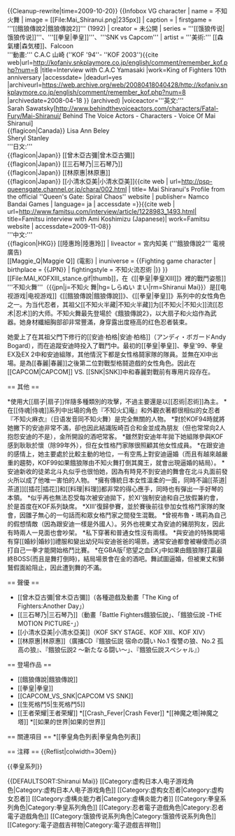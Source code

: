{{Cleanup-rewrite|time=2009-10-20}}
{{Infobox VG character
| name = 不知火舞
| image = [[File:Mai_Shiranui.png|235px]]
| caption = 
| firstgame = '''[[餓狼傳說2|餓狼傳說2]]''' (1992)
| creator = 未公開
| series = '''[[饿狼传说|饿狼传说]]'''、'''[[拳皇|拳皇]]'''、'''SNK vs Capcom'''
| artist = '''美術:''' [[森氣樓|森気楼]]、Falcoon <br> '''動畫:''' C.A.C 山崎 (''KOF '94''- ''KOF 2003'')<ref>{{cite web|url=http://kofaniv.snkplaymore.co.jp/english/comment/remember_kof.php?num=8 |title=Interview with C.A.C Yamasaki |work=King of Fighters 10th anniversary |accessdate= |deadurl=yes |archiveurl=https://web.archive.org/web/20080418040428/http://kofaniv.snkplaymore.co.jp/english/comment/remember_kof.php?num=8 |archivedate=2008-04-18 }} (archived)</ref>
|voiceactor='''英文:'''<br />Sarah Sawatsky<ref name=va>[http://www.behindthevoiceactors.com/characters/Fatal-Fury/Mai-Shiranui/ Behind The Voice Actors - Characters - Voice Of Mai Shiranui]</ref><br />{{flagicon|Canada}} Lisa Ann Beley<ref name=va/><br />Sheryl Stanley <ref name=va/><br> '''日文:'''<br />{{flagicon|Japan}} [[曾木亞古彌|曾木亞古彌]]<ref name=va/><br />{{flagicon|Japan}} [[三石琴乃|三石琴乃]]<ref name=va/><br />{{flagicon|Japan}} [[林原惠|林原惠]]<br />{{flagicon|Japan}} [[小清水亞美|小清水亞美]]<ref name=va/><ref>{{cite web | url=http://psp-queensgate.channel.or.jp/chara/002.html | title= Mai Shiranui's Profile from the official ''Queen's Gate: Spiral Chaos'' website | publisher= Namco Bandai Games | language= ja | accessdate =}}</ref><ref>{{cite web | url=http://www.famitsu.com/interview/article/1228983_1493.html| title=Famitsu interview with Ami Koshimizu (Japanese)| work=Famitsu website | accessdate=2009-11-08}}</ref><br> '''中文:'''<br />{{flagicon|HKG}} [[陸惠玲|陸惠玲]]
| liveactor = 宮内知美 ('''餓狼傳說2''' 電視廣告) <br> [[Maggie_Q|Maggie Q]] (電影)
| inuniverse = {{Fighting game character
| birthplace = {{JPN}}
| fightingstyle = 不知火流忍術
|}} }}
[[File:MAI_KOFXIII_stance.gif|thumb]]，在《[[拳皇|拳皇XIII]]》裡的戰鬥姿態]]
'''不知火舞'''（{{jpn|j=不知火 舞|hg=しらぬい まい|rm=Shiranui Mai}}）是[[电视游戏|电视游戏]]《[[餓狼傳說|餓狼傳說]]》、《[[拳皇|拳皇]]》系列中的女性角色之一。为当代忍者，其祖父[[不知火半藏|不知火半藏]]为[[不知火|不知火]]流[[忍术|忍术]]的大师。不知火舞最先登場於《餓狼傳說2》，以大扇子和火焰作為武器。她身材纖細胸部卻非常豐滿，身穿露出度極高的红色忍者裝束。

她愛上了在其祖父門下修行的[[安迪·柏格|安迪·柏格]]（アンディ・ボガードAndy Bogard），而在追蹤安迪時投入了戰鬥中。最初的[[拳皇|拳皇]]、拳皇'99、拳皇EX及EX 2中和安迪組隊，其他情況下都是女性格鬪家隊的隊員。並無在XI中出場。是為[[春麗|春麗]]之後第二位對戰型格鬪遊戲的女性角色。因此在[[CAPCOM|CAPCOM]] VS. [[SNK|SNK]]中和春麗對戰前有專用片段存在。

== 其他 ==

*使用大[[扇子|扇子]]伴隨多種類別的攻擊，不過主要還是以[[忍術|忍術]]為主。
*在[[侍魂|侍魂]]系列中出場的角色『不知火幻庵』和外觀衣著都很相似的女忍者『不知火麻衣』（日语发音同不知火舞）是完全無關的人物。
*對於KOF94時就將她撇下的安迪非常不滿，卻也因此結識阪崎百合和金並成為朋友（但也常常向2人抱怨安迪的不是），金所開設的酒吧常客。
*雖然對安迪年年拋下她組隊參與KOF感到耿耿於懷（除99年外），但在女性格鬥家隊很照顧其他女性成員。
*在跟安迪的感情上，她主要處於比較主動的地位，一有空馬上對安迪逼婚（而且有越來越嚴重的趨勢，KOF99如果餓狼隊由不知火舞打倒其魔王，就會出現逼婚的結局）。
*安迪新收的徒弟北斗丸似乎也很怕她，因為有時見不到安迪的舞會在北斗丸面前發火所以成了他唯一害怕的人物。
*擁有傳統日本女性溫柔的一面，同時不論[[茶道|茶道]][[插花|插花]]和[[料理|料理]]都非常的得心應手，同時也有彈出一手好琴的本領。
*似乎再也無法忍受每次被安迪拋下，於XI'強制安迪和自己放假兼約會，於是首度在KOF系列缺席。
*XIII'復歸參賽，並於賽後前往參加女性格鬥家隊的聚會，因雛子無心的一句話而和眾女格鬥家之間發生混戰。
*曾視布魯・瑪莉為自己的假想情敵（因為跟安迪一樣是外國人）。另外也視東丈為安迪的豬朋狗友，因此有時兩人一見面也會吵架。
*私下穿著和普通女性沒有兩樣。
*與安迪的特殊開場有穿[[婚紗|婚紗]]禮服和變出幼兒叫安迪爸爸的場景。通常安迪都會被嚇傻而必須打自己一拳才能開始格鬥比賽。
*在GBA版｢慾望之血EX｣中如果由餓狼隊打贏最終BOSS(而且是舞打倒時)，結局場景會在金的酒吧。舞試圖逼婚，但被東丈和獅鷲假面給阻止，因此遭到舞的不滿。

== 聲優 ==
* [[曾木亞古彌|曾木亞古彌]]（各種遊戲及動畫「The King of Fighters:Another Day」）
* [[三石琴乃|三石琴乃]]（動畫「Battle Fighters餓狼伝說」、「餓狼伝說 -THE MOTION PICTURE-」）
* [[小清水亞美|小清水亞美]]（KOF SKY STAGE、KOF XIII、KOF XIV）
* [[林原惠|林原惠]]（廣播CD『餓狼伝説 宿命の闘い No.1 復讐の狼、No.2 孤高の狼』、『餓狼伝説2 〜新たなる闘い〜」、『餓狼伝説スペシャル』）

== 登場作品 ==
* [[餓狼傳說|餓狼傳說]]
* [[拳皇|拳皇]]
* [[CAPCOM_VS_SNK|CAPCOM VS SNK]]
* [[生死格鬥5|生死格鬥5]]
* [[王者荣耀|王者荣耀]]
*[[Crash_Fever|Crash Fever]]
*[[神魔之塔|神魔之塔]]
*[[如果的世界|如果的世界]]

== 關連項目 ==
*[[拳皇角色列表|拳皇角色列表]]

== 注釋 ==
{{Reflist|colwidth=30em}}

{{拳皇系列}}

{{DEFAULTSORT:Shiranui Mai}}
[[Category:虚构日本人电子游戏角色|Category:虚构日本人电子游戏角色]]
[[Category:虚构女忍者|Category:虚构女忍者]]
[[Category:虛構炎能力者|Category:虛構炎能力者]]
[[Category:拳皇系列角色|Category:拳皇系列角色]]
[[Category:忍者電子遊戲角色|Category:忍者電子遊戲角色]]
[[Category:饿狼传说系列角色|Category:饿狼传说系列角色]]
[[Category:電子遊戲吉祥物|Category:電子遊戲吉祥物]]